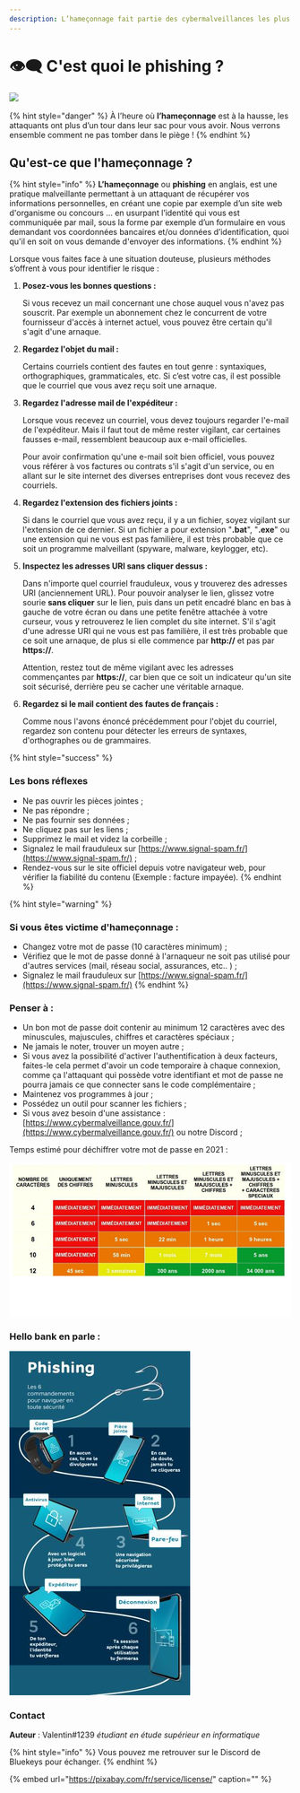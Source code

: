 ```yaml
---
description: L’hameçonnage fait partie des cybermalveillances les plus connus en 2021
---
```


# 👁️‍🗨️ C'est quoi le phishing ?

![](../.gitbook/assets/scam-3933004_1920.jpg)

{% hint style="danger" %}
À l’heure où **l’hameçonnage** est à la hausse, les attaquants ont plus d’un tour dans leur sac pour vous avoir. Nous verrons ensemble comment ne pas tomber dans le piège !
{% endhint %}

## **Qu'est-ce que l'hameçonnage ?**

{% hint style="info" %}
**L’hameçonnage** ou **phishing** en anglais, est une pratique malveillante permettant à un attaquant de récupérer vos informations personnelles, en créant une copie par exemple d’un site web d'organisme ou concours ... en usurpant l’identité qui vous est communiquée par mail, sous la forme par exemple d’un formulaire en vous demandant vos coordonnées bancaires et/ou données d’identification, quoi qu'il en soit on vous demande d'envoyer des informations.
{% endhint %}

Lorsque vous faites face à une situation douteuse, plusieurs méthodes s’offrent à vous pour identifier le risque :

1. **Posez-vous les bonnes questions :**

   Si vous recevez un mail concernant une chose auquel vous n'avez pas souscrit. Par exemple un abonnement chez le concurrent de votre fournisseur d'accès à internet actuel, vous pouvez être certain qu'il s'agit d'une arnaque.

2. **Regardez l'objet du mail :**

   Certains courriels contient des fautes en tout genre : syntaxiques, orthographiques, grammaticales, etc. Si c’est votre cas, il est possible que le courriel que vous avez reçu soit une arnaque.

3. **Regardez l'adresse mail de l'expéditeur :**

   Lorsque vous recevez un courriel, vous devez toujours regarder l'e-mail de l'expéditeur. Mais il faut tout de même rester vigilant, car certaines fausses e-mail, ressemblent beaucoup aux e-mail officielles.

   Pour avoir confirmation qu'une e-mail soit bien officiel, vous pouvez vous référer à vos factures ou contrats s'il s'agit d'un service, ou en allant sur le site internet des diverses entreprises dont vous recevez des courriels.

4. **Regardez l'extension des fichiers joints :**

   Si dans le courriel que vous avez reçu, il y a un fichier, soyez vigilant sur l'extension de ce dernier. Si un fichier a pour extension "**.bat**", "**.exe**" ou une extension qui ne vous est pas familière, il est très probable que ce soit un programme malveillant \(spyware, malware, keylogger, etc\).

5. **Inspectez les adresses URI sans cliquer dessus :**

   Dans n'importe quel courriel frauduleux, vous y trouverez des adresses URI \(anciennement URL\). Pour pouvoir analyser le lien, glissez votre sourie **sans cliquer** sur le lien, puis dans un petit encadré blanc en bas à gauche de votre écran ou dans une petite fenêtre attachée à votre curseur, vous y retrouverez le lien complet du site internet. S'il s'agit d'une adresse URI qui ne vous est pas familière, il est très probable que ce soit une arnaque, de plus si elle commence par **http://** et pas par **https://**.

   Attention, restez tout de même vigilant avec les adresses commençantes par **https://**, car bien que ce soit un indicateur qu'un site soit sécurisé, derrière peu se cacher une véritable arnaque.

6. **Regardez si le mail contient des fautes de français :**

   Comme nous l'avons énoncé précédemment pour l'objet du courriel, regardez son contenu pour détecter les erreurs de syntaxes, d'orthographes ou de grammaires.

{% hint style="success" %}
### **Les bons réflexes**

* Ne pas ouvrir les pièces jointes ;
* Ne pas répondre ;
* Ne pas fournir ses données ;
* Ne cliquez pas sur les liens ;
* Supprimez le mail et videz la corbeille ;
* Signalez le mail frauduleux sur [https://www.signal-spam.fr/](https://www.signal-spam.fr/) ;
* Rendez-vous sur le site officiel depuis votre navigateur web, pour vérifier la fiabilité du contenu \(Exemple : facture impayée\).
{% endhint %}

{% hint style="warning" %}
### **Si vous êtes victime d'hameçonnage :**

* Changez votre mot de passe \(10 caractères minimum\) ;
* Vérifiez que le mot de passe donné à l'arnaqueur ne soit pas utilisé pour d'autres services \(mail, réseau social, assurances, etc.. \) ;
* Signalez le mail frauduleux sur [https://www.signal-spam.fr/](https://www.signal-spam.fr/)
{% endhint %}

### Penser à **:**

* Un bon mot de passe doit contenir au minimum 12 caractères avec des minuscules, majuscules, chiffres et caractères spéciaux ;
* Ne jamais le noter, trouver un moyen autre ;
* Si vous avez la possibilité d'activer l'authentification à deux facteurs, faites-le cela permet d'avoir un code temporaire à chaque connexion, comme ça l'attaquant qui possède votre identifiant et mot de passe ne pourra jamais ce que connecter sans le code complémentaire ;
* Maintenez vos programmes à jour ;
* Possédez un outil pour scanner les fichiers ;
* Si vous avez besoin d'une assistance : [https://www.cybermalveillance.gouv.fr/](https://www.cybermalveillance.gouv.fr/) ou notre Discord ;

Temps estimé pour déchiffrer votre mot de passe en 2021 :

![Tableau des estimations pour d&#xE9;chiffrer un mot de passe](../.gitbook/assets/image%20%287%29.png)

### **Hello bank en parle :**

![](../.gitbook/assets/image%20%2821%29.png)

### **Contact**

**Auteur** : Valentin\#1239 _étudiant en étude supérieur en informatique_

{% hint style="info" %}
Vous pouvez me retrouver sur le Discord de Bluekeys pour échanger.
{% endhint %}

{% embed url="https://pixabay.com/fr/service/license/" caption="" %}

